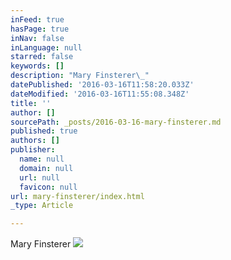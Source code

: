 ```yaml
---
inFeed: true
hasPage: true
inNav: false
inLanguage: null
starred: false
keywords: []
description: "Mary Finsterer\_"
datePublished: '2016-03-16T11:58:20.033Z'
dateModified: '2016-03-16T11:55:08.348Z'
title: ''
author: []
sourcePath: _posts/2016-03-16-mary-finsterer.md
published: true
authors: []
publisher:
  name: null
  domain: null
  url: null
  favicon: null
url: mary-finsterer/index.html
_type: Article

---
```

Mary Finsterer ![](https://the-grid-user-content.s3-us-west-2.amazonaws.com/ae5b62a7-8328-4719-97c6-bc9eb37e24c6.jpg)